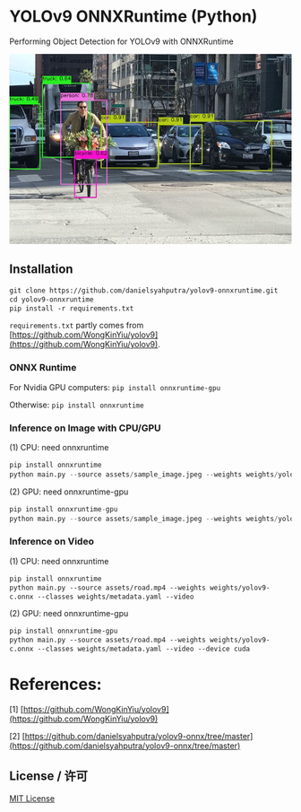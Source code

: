 # YOLOv9 ONNXRuntime (Python)

Performing Object Detection for YOLOv9 with ONNXRuntime

![! ONNX YOLOv9 Object Detection](https://github.com/danielsyahputra/yolov9-onnx/blob/master/output/sample_image.jpeg)


## Installation

```shell
git clone https://github.com/danielsyahputra/yolov9-onnxruntime.git
cd yolov9-onnxruntime
pip install -r requirements.txt
```

```requirements.txt``` partly comes from [https://github.com/WongKinYiu/yolov9](https://github.com/WongKinYiu/yolov9).


### ONNX Runtime
For Nvidia GPU computers:
`pip install onnxruntime-gpu`

Otherwise:
`pip install onnxruntime`


### Inference on Image with CPU/GPU

(1) CPU: need onnxruntime

```python
pip install onnxruntime
python main.py --source assets/sample_image.jpeg --weights weights/yolov9-c.onnx --classes weights/metadata.yaml --image
```

(2) GPU: need onnxruntime-gpu
```python
pip install onnxruntime-gpu
python main.py --source assets/sample_image.jpeg --weights weights/yolov9-c.onnx --classes weights/metadata.yaml --image --device cuda
```


### Inference on Video

(1) CPU: need onnxruntime
```
pip install onnxruntime
python main.py --source assets/road.mp4 --weights weights/yolov9-c.onnx --classes weights/metadata.yaml --video
```

(2) GPU: need onnxruntime-gpu
```
pip install onnxruntime-gpu
python main.py --source assets/road.mp4 --weights weights/yolov9-c.onnx --classes weights/metadata.yaml --video --device cuda
```

# References:
[1] [https://github.com/WongKinYiu/yolov9](https://github.com/WongKinYiu/yolov9)

[2] [https://github.com/danielsyahputra/yolov9-onnx/tree/master](https://github.com/danielsyahputra/yolov9-onnx/tree/master)

## License / 许可
[MIT License](LICENSE)